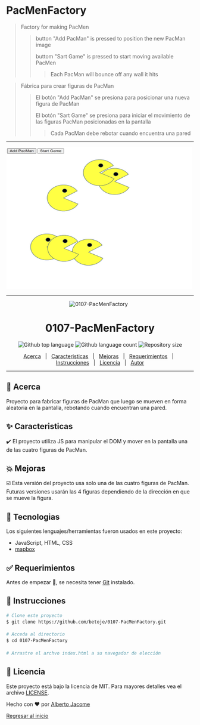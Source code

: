 # PacMenFactory

> Factory for making PacMen
>
>> button "Add PacMan" is pressed to position the new PacMan image
>>
>> buttom "Sart Game" is pressed to start moving available PacMen
>>> Each PacMan will bounce off any wall it hits

> Fábrica para crear figuras de PacMan
>
>> El botón "Add PacMan" se presiona para posicionar una nueva figura de PacMan
>>
>> El botón "Sart Game" se presiona para iniciar el movimiento de las figuras PacMan posicionadas en la pantalla
>>> Cada PacMan debe rebotar cuando encuentra una pared
  
---
<img src="./images/PacMen.jpg" style="width: 500px; height: 380px" >

---

<div align="center" id="top"> 
  <img src="./.github/app.gif" alt="0107-PacMenFactory" />
  &#xa0;
</div>

<h1 align="center">0107-PacMenFactory</h1>

<p align="center">
  <img alt="Github top language" src="https://img.shields.io/github/languages/top/betoje/0107-PacMenFactory?color=56BEB8">

  <img alt="Github language count" src="https://img.shields.io/github/languages/count/betoje/0107-PacMenFactory?color=56BEB8">

  <img alt="Repository size" src="https://img.shields.io/github/repo-size/betoje/0107-PacMenFactory?color=56BEB8">

  <!-- <img alt="License" src="https://img.shields.io/github/license/betoje/0107-PacMenFactory?color=56BEB8"> -->

</p>

<p align="center">
  <a href="#dart-acerca">Acerca</a> &#xa0; | &#xa0; 
  <a href="#sparkles-caracteristicas">Caracteristicas</a> &#xa0; | &#xa0;
  <a href="#boom-mejoras">Mejoras</a> &#xa0; | &#xa0;
  <a href="#rocket-tecnologias>Tecnologias</a> &#xa0; | &#xa0;
  <a href="#white_check_mark-requerimientos">Requerimientos</a> &#xa0; | &#xa0;
  <a href="#checkered_flag-instrucciones">Instrucciones</a> &#xa0; | &#xa0;
  <a href="#memo-licencia">Licencia</a> &#xa0; | &#xa0;
  <a href="https://github.com/betoje" target="_blank">Autor</a>
</p>

---
## :dart: Acerca ##

Proyecto para fabricar figuras de PacMan que luego se mueven en forma aleatoria en la pantalla, rebotando cuando encuentran una pared.

## :sparkles: Caracteristicas ##

:heavy_check_mark: El proyecto utiliza JS para manipular el DOM y mover en la pantalla una de las cuatro figuras de PacMan.

## :boom: Mejoras ##

:ballot_box_with_check: Esta versión del proyecto usa solo una de las cuatro figuras de PacMan. Futuras versiones usarán las 4 figuras dependiendo de la dirección en que se mueve la figura. 

## :rocket: Tecnologias ##

Los siguientes lenguajes/herramientas fueron usados en este proyecto:

- JavaScript, HTML, CSS
- [mapbox](https://www.mapbox.com/)

## :white_check_mark: Requerimientos ##

Antes de empezar :checkered_flag:, se necesita tener [Git](https://git-scm.com) instalado.

## :checkered_flag: Instrucciones ##

```bash
# Clone este proyecto
$ git clone https://github.com/betoje/0107-PacMenFactory.git

# Acceda al directorio
$ cd 0107-PacMenFactory

# Arrastre el archvo index.html a su navegador de elección
```
## :memo: Licencia ##

Este proyecto está bajo la licencia de MIT. Para mayores detalles vea el archivo [LICENSE](LICENSE).

Hecho con :heart: por <a href="https://github.com/betoje" target="_blank">Alberto Jacome</a>
&#xa0;

<a href="#top">Regresar al inicio</a>

